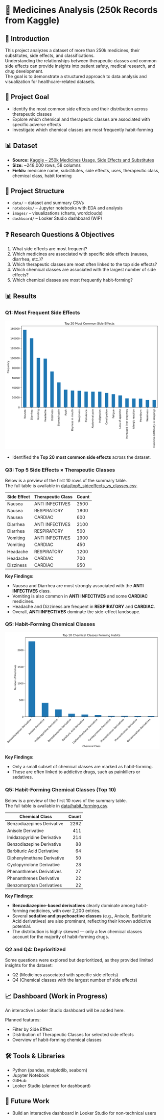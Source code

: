 # 💊 Medicines Analysis (250k Records from Kaggle)

## 📖 Introduction
This project analyzes a dataset of more than 250k medicines, their substitutes, side effects, and classifications.  
Understanding the relationships between therapeutic classes and common side effects can provide insights into patient safety, medical research, and drug development.  
The goal is to demonstrate a structured approach to data analysis and visualization for healthcare-related datasets.  

## 📌 Project Goal
- Identify the most common side effects and their distribution across therapeutic classes  
- Explore which chemical and therapeutic classes are associated with specific adverse effects  
- Investigate which chemical classes are most frequently habit-forming  

## 📊 Dataset
- **Source:** [Kaggle – 250k Medicines Usage, Side Effects and Substitutes](https://www.kaggle.com/datasets/shudhanshusingh/250k-medicines-usage-side-effects-and-substitutes)  
- **Size:** ~248,000 rows, 58 columns  
- **Fields:** medicine name, substitutes, side effects, uses, therapeutic class, chemical class, habit forming  

## 📁 Project Structure
- `data/` – dataset and summary CSVs  
- `notebooks/` – Jupyter notebooks with EDA and analysis  
- `images/` – visualizations (charts, wordclouds)  
- `dashboard/` – Looker Studio dashboard (WIP)  

## ❓ Research Questions & Objectives
1. What side effects are most frequent?  
2. Which medicines are associated with specific side effects (nausea, diarrhea, etc.)?  
3. Which therapeutic classes are most often linked to the top side effects?  
4. Which chemical classes are associated with the largest number of side effects?  
5. Which chemical classes are most frequently habit-forming?  

## 📊 Results

### Q1: Most Frequent Side Effects
![Top side effects](images/top_side_effects.png)  

- Identified the **Top 20 most common side effects** across the dataset.  

### Q3: Top 5 Side Effects × Therapeutic Classes
Below is a preview of the first 10 rows of the summary table.  
The full table is available in [data/top5_sideeffects_vs_classes.csv](data/top5_sideeffects_vs_classes.csv).

| Side Effect | Therapeutic Class | Count |
|-------------|------------------|-------|
| Nausea      | ANTI INFECTIVES  | 2500  |
| Nausea      | RESPIRATORY      | 1800  |
| Nausea      | CARDIAC          | 600   |
| Diarrhea    | ANTI INFECTIVES  | 2100  |
| Diarrhea    | RESPIRATORY      | 500   |
| Vomiting    | ANTI INFECTIVES  | 1900  |
| Vomiting    | CARDIAC          | 450   |
| Headache    | RESPIRATORY      | 1200  |
| Headache    | CARDIAC          | 700   |
| Dizziness   | CARDIAC          | 950   |

**Key Findings:**
- Nausea and Diarrhea are most strongly associated with the **ANTI INFECTIVES** class.  
- Vomiting is also common in **ANTI INFECTIVES** and some **CARDIAC** medicines.  
- Headache and Dizziness are frequent in **RESPIRATORY** and **CARDIAC**.  
- Overall, **ANTI INFECTIVES** dominate the side-effect landscape.  

### Q5: Habit-Forming Chemical Classes
![Habit forming classes](images/top_habit_forming_classes.png)  

**Key Findings:**
- Only a small subset of chemical classes are marked as habit-forming.  
- These are often linked to addictive drugs, such as painkillers or sedatives.  

### Q5: Habit-Forming Chemical Classes (Top 10)
Below is a preview of the first 10 rows of the summary table.  
The full table is available in [data/habit_forming.csv](data/habit_forming.csv).

| Chemical Class              | Count |
|----------------------------|-------:|
| Benzodiazepines Derivative |  2262 |
| Anisole Derivative         |   411 |
| Imidazopyridine Derivative |   214 |
| Benzodiazepine Derivative  |    88 |
| Barbituric Acid Derivative |    64 |
| Diphenylmethane Derivative |    50 |
| Cyclopyrrolone Derivative  |    28 |
| Phenanthrenes Derivatives  |    27 |
| Phenanthrenes Derivative   |    22 |
| Benzomorphan Derivatives   |    22 |

**Key Findings:**
- **Benzodiazepine-based derivatives** clearly dominate among habit-forming medicines, with over 2,200 entries.
- Several **sedative and psychoactive classes** (e.g., Anisole, Barbituric Acid derivatives) are also prominent, reflecting their known addictive potential.
- The distribution is highly skewed — only a few chemical classes account for the majority of habit-forming drugs.

### Q2 and Q4: Deprioritized
Some questions were explored but deprioritized, as they provided limited insights for the dataset:
- Q2 (Medicines associated with specific side effects)  
- Q4 (Chemical classes with the largest number of side effects)  

## 📈 Dashboard (Work in Progress)
An interactive Looker Studio dashboard will be added here.  

Planned features:  
- Filter by Side Effect  
- Distribution of Therapeutic Classes for selected side effects  
- Overview of habit-forming chemical classes  

## 🛠 Tools & Libraries
- Python (pandas, matplotlib, seaborn)  
- Jupyter Notebook  
- GitHub  
- Looker Studio (planned for dashboard)  

## 🔮 Future Work
- Build an interactive dashboard in Looker Studio for non-technical users  


